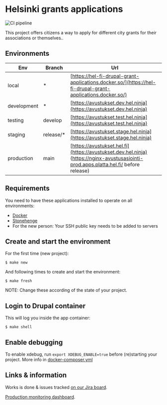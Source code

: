 # Helsinki grants applications

![CI pipeline](https://github.com/City-of-Helsinki/hel-fi-drupal-grants/actions/workflows/test.yml/badge.svg)

This project offers citizens a way to apply for different city grants for their associations or themselves..

## Environments

Env | Branch    | Url
------ |-----------| -----
local   | *         | [https://hel-fi-drupal-grant-applications.docker.so/](https://hel-fi-drupal-grant-applications.docker.so/)
development   | *         | [https://avustukset.dev.hel.ninja](https://avustukset.dev.hel.ninja)
testing   | develop   | [https://avustukset.test.hel.ninja](https://avustukset.test.hel.ninja)
staging   | release/* | [https://avustukset.stage.hel.ninja](https://avustukset.stage.hel.ninja)
production   | main      | [https://avustukset.hel.fi](https://avustukset.dev.hel.ninja) (https://nginx-avustusasiointi-prod.apps.platta.hel.fi/ before release)


## Requirements

You need to have these applications installed to operate on all environments:

- [Docker](https://github.com/druidfi/guidelines/blob/master/docs/docker.md)
- [Stonehenge](https://github.com/druidfi/stonehenge)
- For the new person: Your SSH public key needs to be added to servers

## Create and start the environment

For the first time (new project):

``
$ make new
``

And following times to create and start the environment:

``
$ make fresh
``

NOTE: Change these according of the state of your project.

## Login to Drupal container

This will log you inside the app container:

```
$ make shell
```

## Enable debugging
To enable xdebug, run `export XDEBUG_ENABLE=true` before (re)starting your project. More info in [docker-composer.yml](./docker-compose.yml)


## Links & information
Works is done & issues tracked [on our Jira board](https://helsinkisolutionoffice.atlassian.net/browse/AU).

[Production monitoring dashboard](https://console-openshift-console.apps.platta.hel.fi/k8s/cluster/projects/hki-kanslia-aok-lomaketyokalu-prod).



